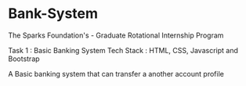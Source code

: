 ﻿# Bank-System

 The Sparks Foundation's - Graduate Rotational Internship Program

 Task 1 : Basic Banking System
 Tech Stack : HTML, CSS, Javascript and Bootstrap

 A Basic banking system that can transfer a another account profile

